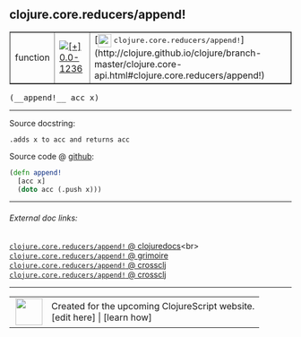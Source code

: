 ## clojure.core.reducers/append!



 <table border="1">
<tr>
<td>function</td>
<td><a href="https://github.com/cljsinfo/cljs-api-docs/tree/0.0-1236"><img valign="middle" alt="[+] 0.0-1236" title="Added in 0.0-1236" src="https://img.shields.io/badge/+-0.0--1236-lightgrey.svg"></a> </td>
<td>
[<img height="24px" valign="middle" src="http://i.imgur.com/1GjPKvB.png"> <samp>clojure.core.reducers/append!</samp>](http://clojure.github.io/clojure/branch-master/clojure.core-api.html#clojure.core.reducers/append!)
</td>
</tr>
</table>


 <samp>
(__append!__ acc x)<br>
</samp>

---





Source docstring:

```
.adds x to acc and returns acc
```


Source code @ [github](https://github.com/clojure/clojurescript/blob/r1878/src/cljs/clojure/core/reducers.cljs#L225-L228):

```clj
(defn append!
  [acc x]
  (doto acc (.push x)))
```

<!--
Repo - tag - source tree - lines:

 <pre>
clojurescript @ r1878
└── src
    └── cljs
        └── clojure
            └── core
                └── <ins>[reducers.cljs:225-228](https://github.com/clojure/clojurescript/blob/r1878/src/cljs/clojure/core/reducers.cljs#L225-L228)</ins>
</pre>

-->

---



###### External doc links:

[`clojure.core.reducers/append!` @ clojuredocs](http://clojuredocs.org/clojure.core.reducers/append!)<br>
[`clojure.core.reducers/append!` @ grimoire](http://conj.io/store/v1/org.clojure/clojure/1.7.0-beta3/clj/clojure.core.reducers/append%21/)<br>
[`clojure.core.reducers/append!` @ crossclj](http://crossclj.info/fun/clojure.core.reducers/append%21.html)<br>
[`clojure.core.reducers/append!` @ crossclj](http://crossclj.info/fun/clojure.core.reducers.cljs/append%21.html)<br>

---

 <table>
<tr><td>
<img valign="middle" align="right" width="48px" src="http://i.imgur.com/Hi20huC.png">
</td><td>
Created for the upcoming ClojureScript website.<br>
[edit here] | [learn how]
</td></tr></table>

[edit here]:https://github.com/cljsinfo/cljs-api-docs/blob/master/cljsdoc/clojure.core.reducers/appendBANG.cljsdoc
[learn how]:https://github.com/cljsinfo/cljs-api-docs/wiki/cljsdoc-files

<!--

This information was too distracting to show to readers, but I'll leave it
commented here since it is helpful to:

- pretty-print the data used to generate this document
- and show how to retrieve that data



The API data for this symbol:

```clj
{:ns "clojure.core.reducers",
 :name "append!",
 :signature ["[acc x]"],
 :history [["+" "0.0-1236"]],
 :type "function",
 :full-name-encode "clojure.core.reducers/appendBANG",
 :source {:code "(defn append!\n  [acc x]\n  (doto acc (.push x)))",
          :title "Source code",
          :repo "clojurescript",
          :tag "r1878",
          :filename "src/cljs/clojure/core/reducers.cljs",
          :lines [225 228]},
 :full-name "clojure.core.reducers/append!",
 :clj-symbol "clojure.core.reducers/append!",
 :docstring ".adds x to acc and returns acc"}

```

Retrieve the API data for this symbol:

```clj
;; from Clojure REPL
(require '[clojure.edn :as edn])
(-> (slurp "https://raw.githubusercontent.com/cljsinfo/cljs-api-docs/catalog/cljs-api.edn")
    (edn/read-string)
    (get-in [:symbols "clojure.core.reducers/append!"]))
```

-->

